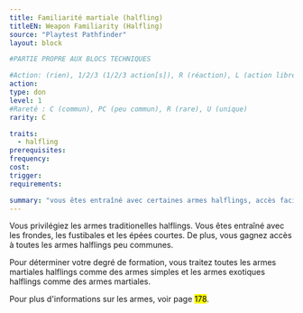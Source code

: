 ```yaml
---
title: Familiarité martiale (halfling)
titleEN: Weapon Familiarity (Halfling)
source: "Playtest Pathfinder"
layout: block

#PARTIE PROPRE AUX BLOCS TECHNIQUES

#Action: (rien), 1/2/3 (1/2/3 action[s]), R (réaction), L (action libre)
action: 
type: don
level: 1
#Rareté : C (commun), PC (peu commun), R (rare), U (unique)
rarity: C

traits:
  - halfling
prerequisites: 
frequency:
cost:
trigger:
requirements:

summary: "vous êtes entraîné avec certaines armes halflings, accès facilités aux autres armes halflings"
---
```


Vous privilégiez les armes traditionelles halflings. Vous êtes entraîné avec les frondes, les fustibales et les épées courtes. De plus, vous gagnez accès à toutes les armes halflings peu communes. 

Pour déterminer votre degré de formation, vous traitez toutes les armes martiales halflings comme des armes simples et les armes exotiques halflings comme des armes martiales.

Pour plus d'informations sur les armes, voir page <mark>178</mark>.